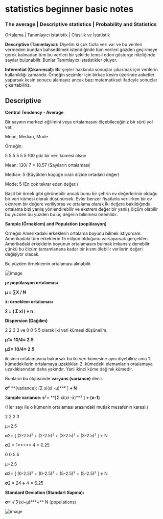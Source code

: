 # statistics beginner basic notes

### ****The average | Descriptive statistics | Probability and Statistics****

Ortalama | Tanımlayıcı istatistik | Olasılık ve İstatistik

****Descriptive (Tanımlayıcı):**** Diyelim ki çok fazla veri var ve bu verileri vermeden bundan bahsedilmek istendiğinde tüm verileri gözden geçirmeye gerek kalmadan tüm bu verileri bir şekilde temsil eden gösterge niteliğinde sayılar bulunabilir. Bunlar Tanımlayıcı istatistikler oluyor.

**Inferential (Çıkarımsal): B**ir şeyler hakkında sonuçlar çıkarmak için verilerin kullanıldığı zamandır. Örneğin seçimler için birkaç kesim üzerinde anketler yaparsak kesin sonucu alamayız ancak bazı matematiksel ifadeyle sonuçlar çıkartabiliriz.

## Descriptive

**Central Tendency - Average**

Bir sayının merkezi eğilimini veya ortalamasını ölçebileceğiniz bir sürü yol var. 

Mean, Median, Mode

Örneğin;

5 5 5 5 5 5 100 gibi bir veri kümesi olsun

Mean: 130/ 7 = 18.57 (Sayıların ortalaması)

Median: 5 (Büyükten küçüğe sıralı dizide ortadaki değer)

Mode: 5 (En çok tekrar eden değer.)

Basit bir örnek gibi görünebilir ancak bunu bir şehrin ev değerlerinin olduğu bir veri kümesi olarak düşünürsek. Evler benzer fiyatlarla verilirken bir ev ekstrem bir değere veriliyorsa ve ortalama olarak iki değere bakıldığında ortalama bizi yanlış yönlendirebilir ve ekstrem değer bir yanlış ölçüm olabilir bu yüzden bu yüzden bu üç değerin bilinmesi önemlidir. 

**Sample (Örneklem) and Population (popülasyon)**

Örneğin Amerikadaki erkeklerin ortalama boyunu bilmek istiyorsam. Amerikadaki tüm erkeklerin 15 milyon olduğunu varsayarsak gerçekten Amerikadaki erkeklerin boyunun ortalamasını bulmak imkansız denebilir çünkü bu ölçüm tamamlanana kadar bir kısmı ölebilir verilerin değeri değişiyor olacak.

Bu yüzden örneklemin ortalaması alınabilir. 

![image](https://github.com/ispirbanu/python_tutorial-python_dersleri_notlari/assets/45195137/28a45fe8-0b78-4ed9-b8fe-e76c1d991ac5)

**μ: popülasyon ortalaması** 

**μ = ∑X / N**

**x̄: örneklem ortalaması** 

**x̄ = ( Σ xi ) ÷ n**
.

**Dispersion (Dağılım)**

2 2 3 3 ve 0 0 5 5 olarak iki veri kümesi düşünelim. 

**μ1= 10/4= 2.5** 

**μ2= 10/4= 2.5**

ikisinin ortalamasına bakarsak bu iki veri kümesine aynı diyebiliriz ama 1. kümedekilerin ortalamaya uzaklıkları 2. kümedeki elemanların ortalamaya uzaklıklarından daha yakındır. Yani ikinci küme dağınık kümedir. 

Bunların bu ölçüsünde **varyans (variance)** denir.

**σ**² **(variance): [Σ xi(xi -μ)**² ] **÷ N**

S**ample variance:  s**²= **[Σ xi(xi -x̄)**² ] **÷ (n-1)**

(Her sayı ile o kümenin ortalaması arasındaki mutlak mesafenin karesi.)

2 2 3 3

μ=2.5

**σ**2= [ (2-2.5)² + (2-2.5)² + (3-2.5)² + (3-2.5)² ] **÷** N

**σ**2 = 1**÷** 4 = 0.25

0 0 5 5 

μ=2.5

**σ**2= [ (0-2.5)² + (0-2.5)² + (5-2.5)² + (5-2.5)² ] **÷** N

**σ**2 = 24 **÷** 4 = 6.25


**Standard Deviation (Standart Sapma):**

**σ=** √ ∑(xi−μ)²**÷** N (populations)

![image](https://github.com/ispirbanu/python_tutorial-python_dersleri_notlari/assets/45195137/ab73ef3d-6ff4-4dd6-9a5c-fb41c25944d6)
